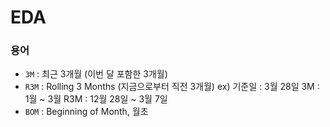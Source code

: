 # EDA

### 용어
- `3M` : 최근 3개월 (이번 달 포함한 3개월)
- `R3M` : Rolling 3 Months (지금으로부터 직전 3개월)
    ex) 기준일 : 3월 28일
    3M : 1월 ~ 3월
    R3M : 12월 28일 ~ 3월 7일
- `BOM` : Beginning of Month, 월초